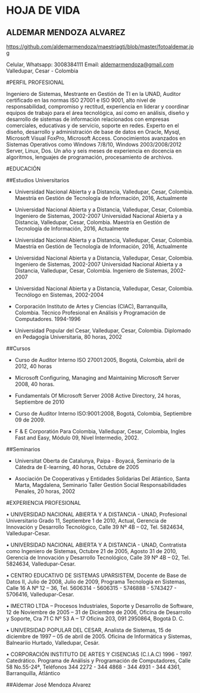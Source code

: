 # HOJA DE VIDA

## ALDEMAR MENDOZA ALVAREZ

https://github.com/aldemarmendoza/maestriagti/blob/master/fotoaldemar.jpg

Celular, Whatsapp: 3008384111
Email: aldemarmendoza@gmail.com
Valledupar, Cesar - Colombia

#PERFIL PROFESIONAL

Ingeniero de Sistemas, Mestrante en Gestión de TI en la UNAD, Auditor certificado en las normas ISO 27001 e ISO 9001, alto nivel de responsabilidad, compromiso y rectitud, experiencia en liderar y coordinar equipos de trabajo para el área tecnológica, así como en análisis, diseño y desarrollo de sistemas de información relacionados con empresas comerciales, educativas y de servicio, soporte en redes. Experto en el diseño, desarrollo y administración de base de datos en Oracle, Mysql, Microsoft Visual FoxPro, Microsoft Access. Conocimientos avanzados en Sistemas Operativos como Windows 7/8/10, Windows 2003/2008/2012 Server, Linux, Dos. Un  año y seis  meses de experiencia en docencia en algoritmos, lenguajes de programación, procesamiento de archivos.


#EDUCACIÓN

##Estudios Universitarios

- Universidad Nacional Abierta y a Distancia, Valledupar, Cesar, Colombia. Maestría en Gestión de Tecnología de Información,  2016, Actualmente 


- Universidad Nacional Abierta y a Distancia, Valledupar, Cesar, Colombia. Ingeniero de Sistemas,  2002-2007
Universidad Nacional Abierta y a Distancia, Valledupar, Cesar, Colombia. Maestría en Gestión de Tecnología de Información,  2016, Actualmente 


- Universidad Nacional Abierta y a Distancia, Valledupar, Cesar, Colombia. Maestría en Gestión de Tecnología de Información,  2016, Actualmente 


- Universidad Nacional Abierta y a Distancia, Valledupar, Cesar, Colombia. Ingeniero de Sistemas,  2002-2007
Universidad Nacional Abierta y a Distancia, Valledupar, Cesar, Colombia. Ingeniero de Sistemas,  2002-2007

- Universidad Nacional Abierta y a Distancia, Valledupar, Cesar, Colombia. Tecnólogo en Sistemas,  2002-2004

- Corporación Instituto de Artes y Ciencias (CIAC), Barranquilla,  Colombia. Técnico Profesional en Análisis y Programación de Computadores. 1994-1996

- Universidad Popular del Cesar, Valledupar, Cesar, Colombia. Diplomado en Pedagogía Universitaria, 80 horas, 2002


##Cursos

- Curso de Auditor Interno ISO 27001:2005, Bogotá, Colombia, abril de 2012, 40 horas

- Microsoft Configuring, Managing and Maintaining Microsoft Server 2008, 40 horas.

- Fundamentals Of Microsoft Server 2008 Active Directory, 24 horas, Septiembre de 2010

- Curso de Auditor Interno ISO:9001:2008, Bogotá, Colombia, Septiembre 09 de 2009.

- F & E Corporatión Para Colombia, Valledupar, Cesar, Colombia, Ingles Fast and Easy,  Módulo 09, Nivel Intermedio, 2002.


##Seminarios

- Universitat Oberta de Catalunya, Paipa - Boyacá, Seminario de la Cátedra de E-learning, 40 horas, Octubre de 2005

- Asociación De Cooperativas y Entidades Solidarias Del Atlántico, Santa Marta, Magdalena, Seminario Taller Gestión Social Responsabilidades Penales, 20 horas, 2002

#EXPERIENCIA PROFESIONAL

•	UNIVERSIDAD NACIONAL ABIERTA Y A DISTANCIA - UNAD, Profesional Universitario Grado 11, Septiembre 1 de 2010, Actual, Gerencia de Innovación y Desarrollo Tecnológico, Calle 39 Nº 4B – 02, Tel. 5824634, Valledupar-Cesar.

•	UNIVERSIDAD NACIONAL ABIERTA Y A DISTANCIA - UNAD, Contratista como Ingeniero de Sistemas, Octubre 21 de 2005, Agosto 31 de 2010, Gerencia de Innovación y Desarrollo Tecnológico, Calle 39 Nº 4B – 02, Tel. 5824634, Valledupar-Cesar.

•	CENTRO EDUCATIVO DE SISTEMAS UPARSISTEM, Docente de Base de Datos II, Julio de 2008, Julio de 2009, Programa Tecnología en Sistemas, Calle 16 A Nº 12 – 36, Tel. 5606314 - 5606315 - 5746888 - 5743427 - 5706416, Valledupar-Cesar.
 

•	IMECTRO LTDA – Procesos Industriales, Soporte y Desarrollo de Software, 12 de Noviembre de 2005 – 31 de Diciembre de 2006, Oficina de Desarrollo y Soporte, Cra 71 C Nº 53 A – 17 Oficina 203, 091 2950864,  Bogotá D. C.

•	UNIVERSIDAD POPULAR DEL CESAR, Analista de Sistemas, 15 de diciembre  de 1997 – 05 de abril de 2005. Oficina de Informática y Sistemas, Balneariio Hurtado, Valledupar, Cesár.  

•	CORPORACIÓN INSTITUTO DE ARTES Y CISENCIAS (C.I.A.C) 1996 - 1997. Catedrático. Programa de Análisis y Programación de Computadores, Calle 58 No.55-24ª, Teléfonos 344 2272 - 344 4868 - 344 4931 - 344 4361, Barranquilla, Atlántico 



##Aldemar José Mendoza Alvarez




 




